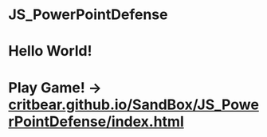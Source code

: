 # JS_PowerPointDefense
# Hello World!
# Play Game! -> [critbear.github.io/SandBox/JS_PowerPointDefense/index.html](https://critbear.github.io/SandBox/JS_PowerPointDefense/index.html)
